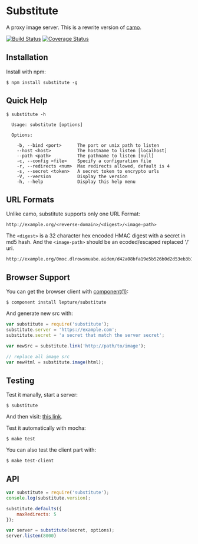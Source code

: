 # Substitute

A proxy image server. This is a rewrite version of [camo](https://github.com/atmos/camo).


[![Build Status](https://travis-ci.org/lepture/substitute.png?branch=master)](https://travis-ci.org/lepture/substitute)
[![Coverage Status](https://coveralls.io/repos/lepture/substitute/badge.png?branch=master)](https://coveralls.io/r/lepture/substitute)


## Installation

Install with npm:

```
$ npm install substitute -g
```


## Quick Help

```
$ substitute -h

  Usage: substitute [options]

  Options:

    -b, --bind <port>      The port or unix path to listen
    --host <host>          The hostname to listen [localhost]
    --path <path>          The pathname to listen [null]
    -c, --config <file>    Specify a configuration file
    -r, --redirects <num>  Max redirects allowed, default is 4
    -s, --secret <token>   A secret token to encrypto urls
    -V, --version          Display the version
    -h, --help             Display this help menu
```


## URL Formats

Unlike camo, substitute supports only one URL Format:

```
http://example.org/<reverse-domain>/<digest>/<image-path>
```

The `<digest>` is a 32 character hex encoded HMAC digest with a secret in md5 hash. And the `<image-path>` should be an ecoded/escaped replaced '/' uri.

```
http://example.org/0moc.dlrowsmuabe.aidem/d42a08bfa19e5b526b0d2d53eb3b106c/picture/Mincemeat/Pimp.jpg
```


## Browser Support

You can get the browser client with [component(1)](http://component.io):

    $ component install lepture/substitute

And generate new src with:

```js
var substitute = require('substitute');
substitute.server = 'https://example.com';
substitute.secret = 'a secret that match the server secret';

var newSrc = substitute.link('http://path/to/image');

// replace all image src
var newHtml = substitute.image(html);
```


## Testing

Test it manally, start a server:

```
$ substitute
```

And then visit: [this link](http://localhost:8000/0moc.dlrowsmuabe.aidem/d42a08bfa19e5b526b0d2d53eb3b106c/picture/Mincemeat/Pimp.jpg).

Test it automatically with mocha:

```
$ make test
```

You can also test the client part with:

```
$ make test-client
```


## API


```js
var substitute = require('substitute');
console.log(substitute.version);

substitute.defaults({
    maxRedirects: 5
});

var server = substitute(secret, options);
server.listen(8000)
```
